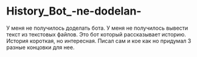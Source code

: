 # History_Bot_-ne-dodelan-
У меня не получилось доделать бота. У меня не получилось вывести текст из текстовых файлов. 
Это бот который рассказывает историю. История короткая, но интересная. Писал сам и кое как но придумал 3 разные концовки для нее.

